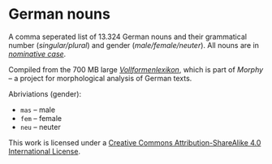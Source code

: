 # German nouns
A comma seperated list of 13.324 German nouns and their grammatical number (*singular/plural*) and gender (*male/female/neuter*). All nouns are in *[nominative case](https://en.wikipedia.org/wiki/Nominative_case)*.

Compiled from the 700 MB large *[Vollformenlexikon](http://www.danielnaber.de/morphologie/)*, which is part of *Morphy* – a project for morphological analysis of German texts.

Abriviations (gender):
* `mas` – male
* `fem` – female
* `neu` – neuter

This work is licensed under a [Creative Commons Attribution-ShareAlike 4.0 International License](https://creativecommons.org/licenses/by-sa/4.0/).
